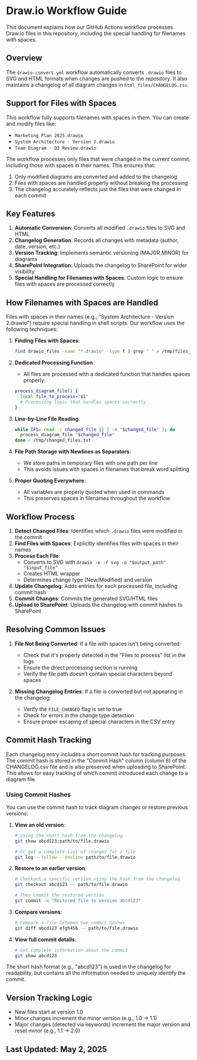 # Draw.io Workflow Guide

This document explains how our GitHub Actions workflow processes Draw.io files in this repository, including the special handling for filenames with spaces.

## Overview

The `drawio-convert.yml` workflow automatically converts `.drawio` files to SVG and HTML formats when changes are pushed to the repository. It also maintains a changelog of all diagram changes in `html_files/CHANGELOG.csv`.

## Support for Files with Spaces

This workflow fully supports filenames with spaces in them. You can create and modify files like:
- `Marketing Plan 2025.drawio`  
- `System Architecture - Version 2.drawio`
- `Team Diagram - Q3 Review.drawio`

The workflow processes only files that were changed in the current commit, including those with spaces in their names. This ensures that:
1. Only modified diagrams are converted and added to the changelog
2. Files with spaces are handled properly without breaking the processing
3. The changelog accurately reflects just the files that were changed in each commit

## Key Features

1. **Automatic Conversion**: Converts all modified `.drawio` files to SVG and HTML
2. **Changelog Generation**: Records all changes with metadata (author, date, version, etc.)
3. **Version Tracking**: Implements semantic versioning (MAJOR.MINOR) for diagrams
4. **SharePoint Integration**: Uploads the changelog to SharePoint for wider visibility
5. **Special Handling for Filenames with Spaces**: Custom logic to ensure files with spaces are processed correctly

## How Filenames with Spaces are Handled

Files with spaces in their names (e.g., "System Architecture - Version 2.drawio") require special handling in shell scripts. Our workflow uses the following techniques:

1. **Finding Files with Spaces**:
   ```bash
   find drawio_files -name "*.drawio" -type f | grep " " > /tmp/files_with_spaces.txt || true
   ```

2. **Dedicated Processing Function**:
   - All files are processed with a dedicated function that handles spaces properly:
   ```bash
   process_diagram_file() {
     local file_to_process="$1"
     # Processing logic that handles spaces correctly
   }
   ```

3. **Line-by-Line File Reading**:
   ```bash
   while IFS= read -r changed_file || [ -n "$changed_file" ]; do
     process_diagram_file "$changed_file"
   done < /tmp/changed_files.txt
   ```

4. **File Path Storage with Newlines as Separators**:
   - We store paths in temporary files with one path per line
   - This avoids issues with spaces in filenames that break word splitting

5. **Proper Quoting Everywhere**:
   - All variables are properly quoted when used in commands
   - This preserves spaces in filenames throughout the workflow

## Workflow Process

1. **Detect Changed Files**: Identifies which `.drawio` files were modified in the commit
2. **Find Files with Spaces**: Explicitly identifies files with spaces in their names
3. **Process Each File**: 
   - Converts to SVG with `drawio -x -f svg -o "$output_path" "$input_file"`
   - Creates HTML wrapper
   - Determines change type (New/Modified) and version
4. **Update Changelog**: Adds entries for each processed file, including commit hash
5. **Commit Changes**: Commits the generated SVG/HTML files
6. **Upload to SharePoint**: Uploads the changelog with commit hashes to SharePoint

## Resolving Common Issues

1. **File Not Being Converted**: If a file with spaces isn't being converted:
   - Check that it's properly detected in the "Files to process" list in the logs
   - Ensure the direct processing section is running
   - Verify the file path doesn't contain special characters beyond spaces

2. **Missing Changelog Entries**: If a file is converted but not appearing in the changelog:
   - Verify the `FILE_CHANGED` flag is set to true
   - Check for errors in the change type detection
   - Ensure proper escaping of special characters in the CSV entry

## Commit Hash Tracking

Each changelog entry includes a short commit hash for tracking purposes. The commit hash is stored in the "Commit Hash" column (column 8) of the CHANGELOG.csv file and is also preserved when uploading to SharePoint. This allows for easy tracking of which commit introduced each change to a diagram file.

### Using Commit Hashes

You can use the commit hash to track diagram changes or restore previous versions:

1. **View an old version**:
   ```zsh
   # Using the short hash from the changelog
   git show abcd123:path/to/file.drawio
   
   # Or get a complete list of changes for a file
   git log --follow --oneline path/to/file.drawio
   ```

2. **Restore to an earlier version**:
   ```zsh
   # Checkout a specific version using the hash from the changelog
   git checkout abcd123 -- path/to/file.drawio
   
   # Then commit the restored version
   git commit -m "Restored file to version abcd123"
   ```

3. **Compare versions**:
   ```zsh
   # Compare a file between two commit hashes
   git diff abcd123 efgh456 -- path/to/file.drawio
   ```

4. **View full commit details**:
   ```zsh
   # Get complete information about the commit
   git show abcd123
   ```

The short hash format (e.g., "abcd123") is used in the changelog for readability, but contains all the information needed to uniquely identify the commit.

## Version Tracking Logic

- New files start at version 1.0
- Minor changes increment the minor version (e.g., 1.0 → 1.1)
- Major changes (detected via keywords) increment the major version and reset minor (e.g., 1.1 → 2.0)

## Last Updated: May 2, 2025
